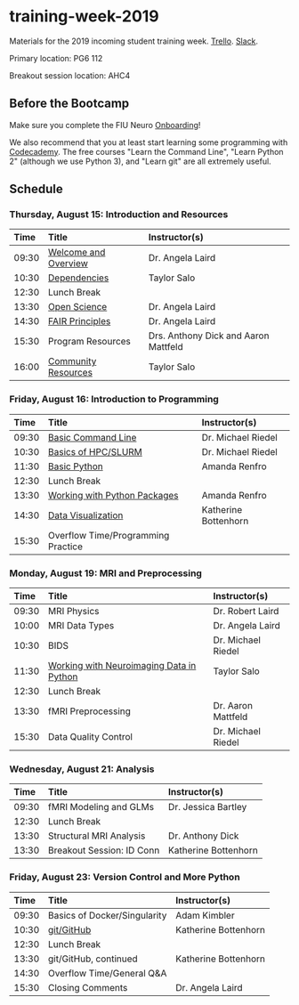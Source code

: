 # training-week-2019
Materials for the 2019 incoming student training week. [Trello](https://trello.com/b/NPEMmLRA/training). [Slack](https://fiuneuro.slack.com/messages/CKWKRCG23).

Primary location: PG6 112

Breakout session location: AHC4 


## Before the Bootcamp
Make sure you complete the FIU Neuro [Onboarding](https://github.com/FIU-Neuro/Onboarding)!

We also recommend that you at least start learning some programming with [Codecademy](https://www.codecademy.com). The free courses "Learn the Command Line", "Learn Python 2" (although we use Python 3), and "Learn git" are all extremely useful. 

## Schedule

### Thursday, August 15: Introduction and Resources

| Time  | Title                                    | Instructor(s)                        |
|:------|:-----------------------------------------|:-------------------------------------|
| 09:30 | [Welcome and Overview](https://drive.google.com/open?id=1w0EjkMyxkOcW3mhrIZFgzPzid2vbKO01) | Dr. Angela Laird                     |
| 10:30 | [Dependencies](https://github.com/FIU-Neuro/training-week-2019/wiki/Dependencies) | Taylor Salo                          |
| 12:30 | Lunch Break                              |                                      |
| 13:30 | [Open Science](https://drive.google.com/open?id=11jWfiGQD0xVnNjlJB94w24IVveVvZwlK) | Dr. Angela Laird                     |
| 14:30 | [FAIR Principles](https://drive.google.com/open?id=1sQwgHsB14xstRNKh4qS50fLTVPI1tod3) | Dr. Angela Laird                     |
| 15:30 | Program Resources                        | Drs. Anthony Dick and Aaron Mattfeld |
| 16:00 | [Community Resources](https://drive.google.com/open?id=1KuNr77YYJTOYuLER-EhdQqu0exNmLKFr) | Taylor Salo                          |

### Friday, August 16: Introduction to Programming

| Time  | Title                                    | Instructor(s)        |
|:------|:-----------------------------------------|:---------------------|
| 09:30 | [Basic Command Line](https://github.com/mriedel56/training-week-2019-day2) | Dr. Michael Riedel   |
| 10:30 | [Basics of HPC/SLURM](https://github.com/mriedel56/training-week-2019-day2) | Dr. Michael Riedel   |
| 11:30 | [Basic Python](https://github.com/FIU-Neuro/training-week-2019-coding) | Amanda Renfro        |
| 12:30 | Lunch Break                              |                      |
| 13:30 | [Working with Python Packages](https://github.com/FIU-Neuro/training-week-2019-coding) | Amanda Renfro        |
| 14:30 | [Data Visualization](https://github.com/62442katieb/NH19-Visualization) | Katherine Bottenhorn |
| 15:30 | Overflow Time/Programming Practice       |                      |

### Monday, August 19: MRI and Preprocessing

| Time  | Title                                    | Instructor(s)        |
|:------|:-----------------------------------------|:---------------------|
| 09:30 | MRI Physics                              | Dr. Robert Laird     |
| 10:00 | MRI Data Types                           | Dr. Angela Laird     |
| 10:30 | BIDS                                     | Dr. Michael Riedel   |
| 11:30 | [Working with Neuroimaging Data in Python](https://github.com/FIU-Neuro/training-week-2019/blob/master/neuroimaging_in_python.ipynb) | Taylor Salo          |
| 12:30 | Lunch Break                              |                      |
| 13:30 | fMRI Preprocessing                       | Dr. Aaron Mattfeld   |
| 15:30 | Data Quality Control                     | Dr. Michael Riedel   |

### Wednesday, August 21: Analysis

| Time  | Title                                    | Instructor(s)        |
|:------|:-----------------------------------------|:---------------------|
| 09:30 | fMRI Modeling and GLMs                   | Dr. Jessica Bartley  |
| 12:30 | Lunch Break                              |                      |
| 13:30 | Structural MRI Analysis                  | Dr. Anthony Dick     |
| 13:30 | Breakout Session: ID Conn                | Katherine Bottenhorn |

### Friday, August 23: Version Control and More Python

| Time  | Title                                    | Instructor(s)        |
|:------|:-----------------------------------------|:---------------------|
| 09:30 | Basics of Docker/Singularity             | Adam Kimbler         |
| 10:30 | [git/GitHub](https://github.com/62442katieb/git-course) | Katherine Bottenhorn |
| 12:30 | Lunch Break                              |                      |
| 13:30 | git/GitHub, continued                    | Katherine Bottenhorn |
| 14:30 | Overflow Time/General Q&A                |                      |
| 15:30 | Closing Comments                         | Dr. Angela Laird     |
